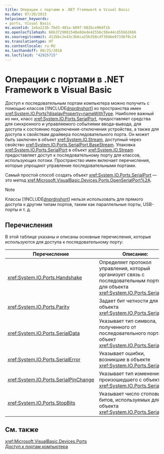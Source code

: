 ```yaml
---
title: Операции с портами в .NET Framework в Visual Basic
ms.date: 07/20/2015
helpviewer_keywords:
- ports, Visual Basic
ms.assetid: 1eba223b-7bd3-401a-b097-982bce96df1b
ms.openlocfilehash: 66b3729081540e8dede42556c58e44cd55b62666
ms.sourcegitcommit: 412bbc2e43c3b6ca25b358cdf394be97336f0c24
ms.translationtype: HT
ms.contentlocale: ru-RU
ms.lasthandoff: 08/25/2018
ms.locfileid: "42925715"
---
```

# <a name="port-operations-in-the-net-framework-with-visual-basic"></a>Операции с портами в .NET Framework в Visual Basic
Доступ к последовательным портам компьютера можно получить с помощью классов [!INCLUDE[dnprdnshort](~/includes/dnprdnshort-md.md)] из пространства имен <xref:System.IO.Ports?displayProperty=nameWithType>. Наиболее важный из них, класс <xref:System.IO.Ports.SerialPort>, предоставляет средства для синхронного и управляемого событиями ввода-вывода, для доступа к состоянию подключения-отключения устройства, а также для доступа к свойствам драйвера последовательного порта. Он может быть заключен в объект <xref:System.IO.Stream>, доступный через свойство <xref:System.IO.Ports.SerialPort.BaseStream>. Упаковка <xref:System.IO.Ports.SerialPort> в объект <xref:System.IO.Stream> предоставляет доступ к последовательному порту для классов, использующих потоки. Пространство имен включает перечисления, которые упрощают управление последовательными портами.  
  
 Самый простой способ создать объект <xref:System.IO.Ports.SerialPort> — это метод <xref:Microsoft.VisualBasic.Devices.Ports.OpenSerialPort%2A>.  
  
> [!NOTE]
>  Классы [!INCLUDE[dnprdnshort](~/includes/dnprdnshort-md.md)] нельзя использовать для прямого доступа к другим типам портов, таким как параллельные порты, USB-порты и т. д.  
  
## <a name="enumerations"></a>Перечисления  
 В этой таблице указаны и описаны основные перечисления, которые используются для доступа к последовательному порту:  
  
|Перечисление|Описание:|  
|---|---|   
|<xref:System.IO.Ports.Handshake>|Определяет протокол управления, который организует связь с последовательным портом для объекта <xref:System.IO.Ports.SerialPort>.|  
|<xref:System.IO.Ports.Parity>|Задает бит четности для объекта <xref:System.IO.Ports.SerialPort>.|  
|<xref:System.IO.Ports.SerialData>|Указывает тип символа, полученного от последовательного порта в объект <xref:System.IO.Ports.SerialPort>.|  
|<xref:System.IO.Ports.SerialError>|Указывает ошибки, возникшие в объекте <xref:System.IO.Ports.SerialPort>.|  
|<xref:System.IO.Ports.SerialPinChange>|Указывает тип изменения, произошедшего с объектом <xref:System.IO.Ports.SerialPort>.|  
|<xref:System.IO.Ports.StopBits>|Указывает число стоповых битов, используемых для объекта <xref:System.IO.Ports.SerialPort>.|  
  
## <a name="see-also"></a>См. также  
 <xref:Microsoft.VisualBasic.Devices.Ports>  
 [Доступ к портам компьютера](../../../../visual-basic/developing-apps/programming/computer-resources/accessing-the-computer-s-ports.md)
